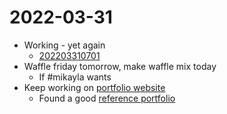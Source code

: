 # 2022-03-31
- Working - yet again
	- [202203310701](202203310701.md)
- Waffle friday tomorrow, make waffle mix today
	- If #mikayla wants
- Keep working on [portfolio website](https://finestnothing.github.io)
	- Found a good [reference portfolio](http://www.ericwadkins.com/)